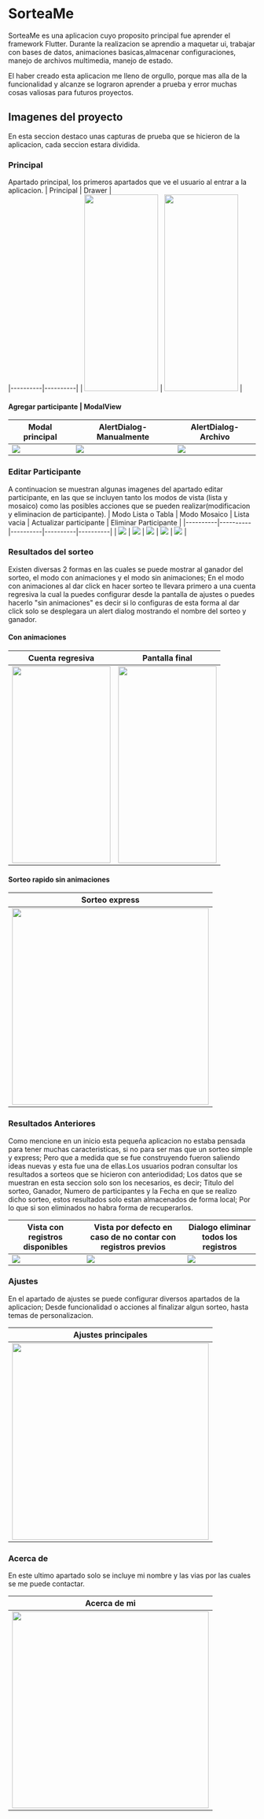 # SorteaMe 
SorteaMe es una aplicacion cuyo proposito principal fue aprender el framework Flutter. Durante la realizacion se aprendio a maquetar ui, trabajar con bases de datos, animaciones basicas,almacenar configuraciones, manejo de archivos multimedia, manejo de estado.

El haber creado esta aplicacion me lleno de orgullo, porque mas alla de la funcionalidad y alcanze se lograron aprender a prueba y error muchas cosas valiosas para futuros proyectos.

## Imagenes del proyecto
En esta seccion destaco unas capturas de prueba que se hicieron de la aplicacion, cada seccion estara dividida.

### Principal
Apartado principal, los primeros apartados que ve el usuario al entrar a la aplicacion.
| Principal | Drawer  |  
|----------|----------|
| <img src="https://github.com/IGerardoJR/sorteame_app/blob/main/principal_1.png" width="150" height="400">   | <img src="https://github.com/IGerardoJR/sorteame_app/blob/main/principal_drawer.png" width="150" height="400">   |

#### Agregar participante | ModalView
| Modal principal | AlertDialog-Manualmente | AlertDialog-Archivo |
|----------|----------|----------|
| <img src="https://github.com/IGerardoJR/sorteame_app/blob/main/principal_modal.png">    | <img src="https://github.com/IGerardoJR/sorteame_app/blob/main/principal_modal_agregar_manualmente.png">   | <img src="https://github.com/IGerardoJR/sorteame_app/blob/main/principal_modal_agregar_via_archivo.png">   |

### Editar Participante
A continuacion se muestran algunas imagenes del apartado editar participante, en las que se incluyen tanto los modos de vista (lista y mosaico) como las posibles acciones que se pueden realizar(modificacion y eliminacion de participante). 
| Modo Lista o Tabla | Modo Mosaico | Lista vacia | Actualizar participante | Eliminar Participante |
|----------|----------|----------|----------|----------|
| <img src="https://github.com/IGerardoJR/sorteame_app/blob/main/editar_participante_modo_lista.png">    | <img src="https://github.com/IGerardoJR/sorteame_app/blob/main/editar_participante_modo_mosaico.png">   | <img src="https://github.com/IGerardoJR/sorteame_app/blob/main/editar_participantes_lista_vaciaview.png">   | <img src="https://github.com/IGerardoJR/sorteame_app/blob/main/editar_participante_dialogeditar.png"> | <img src="https://github.com/IGerardoJR/sorteame_app/blob/main/editar_participante_dialog_eliminar.png"> |

### Resultados del sorteo
Existen diversas 2 formas en las cuales se puede mostrar al ganador del sorteo, el modo con animaciones y el modo sin animaciones; En el modo con animaciones al dar click en hacer sorteo te llevara primero a una cuenta regresiva la cual la puedes configurar desde la pantalla de ajustes o puedes hacerlo "sin animaciones" es decir si lo configuras de esta forma al dar click solo se desplegara un alert dialog mostrando el nombre del sorteo y ganador.

#### Con animaciones
| Cuenta regresiva | Pantalla final |
|----------|----------|
| <img src="https://github.com/IGerardoJR/sorteame_app/blob/main/gif_post_sorteo.gif" width="200" height="400" >    | <img src="https://github.com/IGerardoJR/sorteame_app/blob/main/resultados_1.png" width="200" height="400"> |

#### Sorteo rapido sin animaciones
| Sorteo express | 
|----------|
| <img src="https://github.com/IGerardoJR/sorteame_app/blob/main/principal_resultado_sinanimar.png" height="400">   |


### Resultados Anteriores
Como mencione en un inicio esta pequeña aplicacion no estaba pensada para tener muchas caracteristicas, si no para ser mas que un sorteo simple y express; Pero que a medida que se fue construyendo fueron saliendo ideas nuevas y esta fue una de ellas.Los usuarios podran consultar los resultados a sorteos que se hicieron con anteriodidad; Los datos que se muestran en esta seccion solo son los necesarios, es decir; Titulo del sorteo, Ganador, Numero de participantes y la Fecha en que se realizo dicho sorteo, estos resultados solo estan almacenados de forma local; Por lo que si son eliminados no habra forma de recuperarlos.

| Vista con registros disponibles | Vista por defecto en caso de no contar con registros previos | Dialogo eliminar todos los registros |
|----------|----------|----------|
| <img src="https://github.com/IGerardoJR/sorteame_app/blob/main/resultados_anteriores_1.png">    | <img src="https://github.com/IGerardoJR/sorteame_app/blob/main/resultados_anteriores_3.png">   | <img src="https://github.com/IGerardoJR/sorteame_app/blob/main/resultados_anteriores_2.png">   |

### Ajustes
En el apartado de ajustes se puede configurar diversos apartados de la aplicacion; Desde funcionalidad o acciones al finalizar algun sorteo, hasta temas de personalizacion.

| Ajustes principales | 
|----------|
| <img src="https://github.com/IGerardoJR/sorteame_app/blob/main/ajustes.png" height="400">   |

### Acerca de
En este ultimo apartado solo se incluye mi nombre y las vias por las cuales se me puede contactar.

| Acerca de mi | 
|----------|
| <img src="https://github.com/IGerardoJR/sorteame_app/blob/main/about_me.png" height="400">   |







</div>
